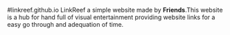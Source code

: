 #linkreef.github.io
LinkReef a simple website made by <b>Friends</b>.This website is a hub for hand full of visual entertainment providing website links for a easy go through and adequation of time.
